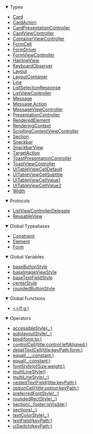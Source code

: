 <details open>
<summary>Types</summary>

  - [Card](Card)
  - [CardAction](CardAction)
  - [CardPresentationController](CardPresentationController)
  - [CardViewController](CardViewController)
  - [ContainerViewController](ContainerViewController)
  - [FormCell](FormCell)
  - [FormDriver](FormDriver)
  - [FormViewController](FormViewController)
  - [HairlineView](HairlineView)
  - [KeyboardObserver](KeyboardObserver)
  - [Layout](Layout)
  - [LayoutContainer](LayoutContainer)
  - [Line](Line)
  - [ListSelectionResponse](ListSelectionResponse)
  - [ListViewController](ListViewController)
  - [Message](Message)
  - [Message.Action](Message_Action)
  - [MessageViewController](MessageViewController)
  - [PresentationController](PresentationController)
  - [RenderedElement](RenderedElement)
  - [RenderingContext](RenderingContext)
  - [ScrollingContentViewController](ScrollingContentViewController)
  - [Section](Section)
  - [Snackbar](Snackbar)
  - [SnackbarView](SnackbarView)
  - [TargetAction](TargetAction)
  - [ToastPresentationController](ToastPresentationController)
  - [ToastViewController](ToastViewController)
  - [UITableViewCellDefault](UITableViewCellDefault)
  - [UITableViewCellSubtitle](UITableViewCellSubtitle)
  - [UITableViewCellValue1](UITableViewCellValue1)
  - [UITableViewCellValue2](UITableViewCellValue2)
  - [Width](Width)

</details>

<details open>
<summary>Protocols</summary>

  - [ListViewControllerDelegate](ListViewControllerDelegate)
  - [ReusableView](ReusableView)

</details>

<details open>
<summary>Global Typealiases</summary>

  - [Constraint](Constraint)
  - [Element](Element)
  - [Form](Form)

</details>

<details open>
<summary>Global Variables</summary>

  - [baseButtonStyle](baseButtonStyle)
  - [baseImageViewStyle](baseImageViewStyle)
  - [baseTextFieldStyle](baseTextFieldStyle)
  - [centerStyle](centerStyle)
  - [roundedButtonStyle](roundedButtonStyle)

</details>

<details open>
<summary>Global Functions</summary>

  - [\<\>(f:g:)](\<\>\(f:g:\))

</details>

<details open>
<summary>Operators</summary>

  - [accessibleStyle(\_:)](accessibleStyle\(_:\))
  - [autolayoutStyle(\_:)](autolayoutStyle\(_:\))
  - [bind(form:to:)](bind\(form:to:\))
  - [controlCell(title:control:leftAligned:)](controlCell\(title:control:leftAligned:\))
  - [detailTextCell(title:keyPath:form:)](detailTextCell\(title:keyPath:form:\))
  - [equal(\_:\_:constant:)](equal\(_:_:constant:\))
  - [equal(\_:constant:)](equal\(_:constant:\))
  - [fontStyle(ofSize:weight:)](fontStyle\(ofSize:weight:\))
  - [multiLineStyle()](multiLineStyle\(\))
  - [multiLineStyle(\_:)](multiLineStyle\(_:\))
  - [nestedTextField(title:keyPath:)](nestedTextField\(title:keyPath:\))
  - [optionCell(title:option:keyPath:)](optionCell\(title:option:keyPath:\))
  - [preferredFontStyle(\_:)](preferredFontStyle\(_:\))
  - [roundedRectStyle(\_:)](roundedRectStyle\(_:\))
  - [section(\_:footer:isVisible:)](section\(_:footer:isVisible:\))
  - [sections(\_:)](sections\(_:\))
  - [textColorStyle(\_:)](textColorStyle\(_:\))
  - [textField(keyPath:)](textField\(keyPath:\))
  - [uiSwitch(keyPath:)](uiSwitch\(keyPath:\))

</details>
